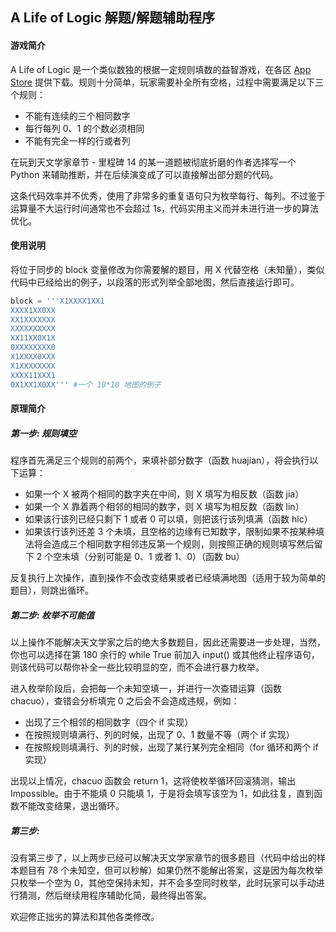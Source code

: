 ## A Life of Logic 解题/解题辅助程序

#### 游戏简介

A Life of Logic 是一个类似数独的根据一定规则填数的益智游戏，在各区 [App Store](https://apps.apple.com/cn/app/a-life-of-logic/id1329455663) 提供下载。规则十分简单，玩家需要补全所有空格，过程中需要满足以下三个规则：

* 不能有连续的三个相同数字
* 每行每列 0、1 的个数必须相同
* 不能有完全一样的行或者列

在玩到天文学家章节 - 里程碑 14 的某一道题被彻底折磨的作者选择写一个 Python 来辅助推断，并在后续演变成了可以直接解出部分题的代码。

这条代码效率并不优秀，使用了非常多的重复语句只为枚举每行、每列。不过鉴于运算量不大运行时间通常也不会超过 1s，代码实用主义而并未进行进一步的算法优化。

#### 使用说明

将位于同步的 block 变量修改为你需要解的题目，用 X 代替空格（未知量），类似代码中已经给出的例子，以段落的形式列举全部地图，然后直接运行即可。

```python
block = '''X1XXXX1XX1
XXXX1XX0XX
XX1XXXXXXX
XXXXXXXXXX
XX11XX0X1X
0XXXXXXXX0
X1XXXX0XXX
X1XXXXXXXX
XXXX11XXX1
0X1XX1X0XX''' #一个 10*10 地图的例子
```

#### 原理简介

##### 第一步: 规则填空

程序首先满足三个规则的前两个，来填补部分数字（函数 huajian），将会执行以下运算：

* 如果一个 X 被两个相同的数字夹在中间，则 X 填写为相反数（函数 jia）
* 如果一个 X 靠着两个相邻的相同的数字，则 X 填写为相反数（函数 lin）
* 如果该行该列已经只剩下 1 或者 0 可以填，则把该行该列填满（函数 hlc）
* 如果该行该列还差 3 个未填，且空格的边缘有已知数字，限制如果不按某种填法将会造成三个相同数字相邻违反第一个规则，则按照正确的规则填写然后留下 2 个空未填（分别可能是 0、1 或者 1、0）（函数 bu）

反复执行上次操作，直到操作不会改变结果或者已经填满地图（适用于较为简单的题目），则跳出循环。

##### 第二步: 枚举不可能值

以上操作不能解决天文学家之后的绝大多数题目，因此还需要进一步处理，当然，你也可以选择在第 180 余行的 while True 前加入 input() 或其他终止程序语句，则该代码可以帮你补全一些比较明显的空，而不会进行暴力枚举。

进入枚举阶段后，会把每一个未知空填一，并进行一次查错运算（函数 chacuo），查错会分析填完 0 之后会不会造成违规，例如：

* 出现了三个相邻的相同数字（四个 if 实现）
* 在按照规则填满行、列的时候，出现了 0、1 数量不等（两个 if 实现）
* 在按照规则填满行、列的时候，出现了某行某列完全相同（for 循环和两个 if 实现）

出现以上情况，chacuo 函数会 return 1，这将使枚举循环回滚猜测，输出 Impossible。由于不能填 0 只能填 1，于是将会填写该空为 1，如此往复，直到函数不能改变结果，退出循环。

##### 第三步:

没有第三步了，以上两步已经可以解决天文学家章节的很多题目（代码中给出的样本题目有 78 个未知空，但可以秒解）如果仍然不能解出答案，这是因为每次枚举只枚举一个空为 0，其他空保持未知，并不会多空同时枚举，此时玩家可以手动进行猜测，然后继续用程序辅助化简，最终得出答案。



欢迎修正拙劣的算法和其他各类修改。
